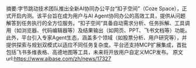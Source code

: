 摘要:字节跳动技术团队推出全新AI协同办公平台“扣子空间”（Coze Space），正式开启内测。该平台旨在成为用户与AI Agent协同办公的高效工具，提供从问题解答到任务执行的全方位服务。“扣子空间”具备自动需求分析、任务拆解、工具调用（如浏览器、代码编辑器等）及结果输出（如网页、PPT、飞书文档等）功能。此外，平台引入专家Agent生态，涵盖多个领域（如股票分析、用户研究等），并提供探索与规划双模式以适应不同任务复杂度。平台还支持MCP扩展集成，首批包括飞书多维表格、高德地图等工具，未来将开放用户自定义MCP发布。
原文url:https://www.aibase.com/zh/news/17327